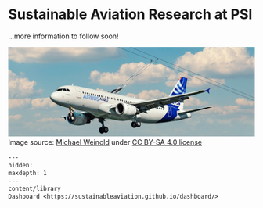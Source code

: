 # Sustainable Aviation Research at PSI

...more information to follow soon!

![](_media/Electric_Airbus_A320.jpg)
Image source: [Michael Weinold](https://commons.wikimedia.org/wiki/File:Electric_Airbus_A320.jpg) under [CC BY-SA 4.0 license](https://creativecommons.org/licenses/by-sa/4.0/deed.en)

```{toctree}
---
hidden:
maxdepth: 1
---
content/library
Dashboard <https://sustainableaviation.github.io/dashboard/>
```